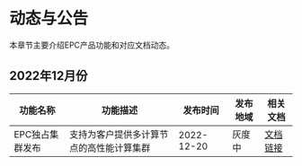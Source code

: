 # 动态与公告

本章节主要介绍EPC产品功能和对应文档动态。

## 2022年12月份

| 功能名称 | 功能描述  | 发布时间 | 发布地域 | 相关文档 | 
| -------------- | ---------- | --------- | ---------- | ---------- | 
| EPC独占集群发布 | 支持为客户提供多计算节点的高性能计算集群 | 2022-12-20 | 灰度中 | [文档链接](epc/EPC30/instroduction) | 
